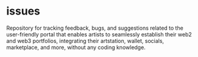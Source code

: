 # issues
Repository for tracking feedback, bugs, and suggestions related to the user-friendly portal that enables artists to seamlessly establish their web2 and web3 portfolios, integrating their artstation, wallet, socials, marketplace, and more, without any coding knowledge.

